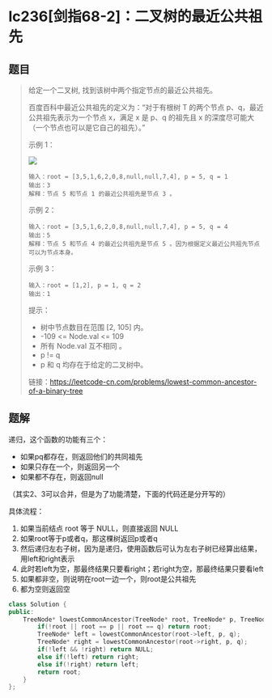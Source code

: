 # lc236[剑指68-2]：二叉树的最近公共祖先

## 题目

> 给定一个二叉树, 找到该树中两个指定节点的最近公共祖先。
>
> 百度百科中最近公共祖先的定义为：“对于有根树 T 的两个节点 p、q，最近公共祖先表示为一个节点 x，满足 x 是 p、q 的祖先且 x 的深度尽可能大（一个节点也可以是它自己的祖先）。”
>
>  
>
> 示例 1：
>
> ![](https://assets.leetcode.com/uploads/2018/12/14/binarytree.png)
>
> ```
> 输入：root = [3,5,1,6,2,0,8,null,null,7,4], p = 5, q = 1
> 输出：3
> 解释：节点 5 和节点 1 的最近公共祖先是节点 3 。
> ```
>
> 示例 2：
>
> ```
> 输入：root = [3,5,1,6,2,0,8,null,null,7,4], p = 5, q = 4
> 输出：5
> 解释：节点 5 和节点 4 的最近公共祖先是节点 5 。因为根据定义最近公共祖先节点可以为节点本身。
> ```
>
> 示例 3：
>
> ```
> 输入：root = [1,2], p = 1, q = 2
> 输出：1
> ```
>
> 
>
>
> 提示：
>
> - 树中节点数目在范围 [2, 105] 内。
> - -109 <= Node.val <= 109
> - 所有 Node.val 互不相同 。
> - p != q
> - p 和 q 均存在于给定的二叉树中。
>
> 
>
> 链接：https://leetcode-cn.com/problems/lowest-common-ancestor-of-a-binary-tree

## 题解

递归，这个函数的功能有三个：

- 如果pq都存在，则返回他们的共同祖先
- 如果只存在一个，则返回另一个
- 如果都不存在，则返回null

（其实2、3可以合并，但是为了功能清楚，下面的代码还是分开写的）

具体流程：

1. 如果当前结点 root 等于 NULL，则直接返回 NULL
2. 如果root等于p或者q，那这棵树返回p或者q
3. 然后递归左右子树，因为是递归，使用函数后可认为左右子树已经算出结果，用left和right表示
4. 此时若left为空，那最终结果只要看right；若right为空，那最终结果只要看left
5. 如果都非空，则说明在root一边一个，则root是公共祖先
6. 都为空则返回空

```c++
class Solution {
public:
    TreeNode* lowestCommonAncestor(TreeNode* root, TreeNode* p, TreeNode* q) {
        if(!root || root == p || root == q) return root;
        TreeNode* left = lowestCommonAncestor(root->left, p, q);
        TreeNode* right = lowestCommonAncestor(root->right, p, q);
        if(!left && !right) return NULL;
        else if(!left) return right;
        else if(!right) return left;
        return root;
    }
};
```

